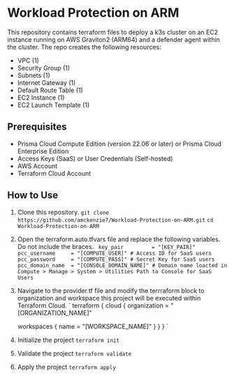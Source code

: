 # Workload Protection on ARM

This repository contains terraform files to deploy a k3s cluster on an EC2 instance running on AWS Graviton2 (ARM64) and a defender agent within the cluster. The repo creates the following resources:

- VPC (1)
- Security Group (1)
- Subnets (1)
- Internet Gateway (1)
- Default Route Table (1)
- EC2 Instance (1)
- EC2 Launch Template (1)

## Prerequisites
- Prisma Cloud Compute Edition (version 22.06 or later) or Prisma Cloud Enterprise Edition
- Access Keys (SaaS) or User Credentials (Self-hosted)
- AWS Account 
- Terraform Cloud Account

## How to Use 
1. Clone this repository. 
`git clone https://github.com/amckenzie7/Workload-Protection-on-ARM.git`
`cd Workload-Protection-on-ARM`
2. Open the terraform.auto.tfvars file and replace the following variables. Do not include the braces. 
`
key_pair         = "[KEY_PAIR]"
pcc_username     = "[COMPUTE_USER]" # Access ID for SaaS users
pcc_password     = "[COMPUTE_PASS]" # Secret Key for SaaS users
pcc_domain_name  = "[CONSOLE_DOMAIN_NAME]" # Domain name loacted in Compute > Manage > System > Utilities Path to Console for SaaS Users`
3. Navigate to the provider.tf file and modify the terrraform block to organization and workspace this project will be executed within Terraform Cloud. 
`
terraform {
  cloud {
    organization = "[ORGANIZATION_NAME]"

    workspaces {
      name = "[WORKSPACE_NAME]"
    }
  }
}
`
4. Initialize the project
`terraform init`
5. Validate the project 
`terraform validate`
6. Apply the project
`terraform apply`
